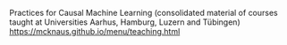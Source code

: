 Practices for Causal Machine Learning (consolidated material of courses taught at Universities Aarhus, Hamburg, Luzern and Tübingen)
https://mcknaus.github.io/menu/teaching.html
